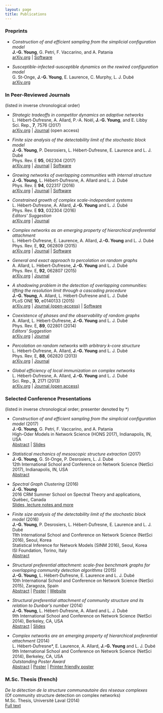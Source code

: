 ```yaml
---
layout: page
title: Publications
---
```


<span id="nav-preprints"></span> 
### Preprints

* _Construction of and efficient sampling from the simplicial configuration model_<br/>
**J.-G. Young**, G. Petri, F. Vaccarino, and A. Patania<br/>
[arXiv.org](https://arxiv.org/abs/1705.10298) | [Software](https://github.com/jg-you/scm)

* _Susceptible-infected-susceptible dynamics on the rewired configuration model_ <br/>
G. St-Onge, **J.-G. Young**, E. Laurence, C. Murphy, L. J. Dubé<br/>
[arXiv.org](https://arxiv.org/abs/1701.01740)

<div class="end-of-post"></div>

<span id="nav-journals"></span>
### In Peer-Reviewed Journals

<p>(listed in inverse chronological order)</p>

* _Strategic tradeoffs in competitor dynamics on adaptive networks_ <br/>
L. Hébert-Dufresne, A. Allard, P.-A. Noël, **J.-G. Young**,  and E. Libby<br/>
Sci. Rep., **7**, 7576 (2017)<br/>
[arXiv.org](http://arxiv.org/abs/1607.04632) | [Journal](http://dx.doi.org/10.1038/s41598-017-07621-x) (open access)

* _Finite size analysis of the detectability limit of the stochastic block model_ <br/>
**J.-G. Young**, P. Desrosiers, L. Hébert-Dufresne, E. Laurence and L. J. Dubé<br/>
Phys. Rev. E **95**, 062304 (2017)<br/>
[arXiv.org](https://arxiv.org/abs/1701.00062) | [Journal](http://dx.doi.org/10.1103/PhysRevE.95.062304) | [Software](https://github.com/jg-you/sbm_canonical_mcmc)

* _Growing networks of overlapping communities with internal structure_<br/>
**J.-G. Young**, L. Hébert-Dufresne, A. Allard and L. J. Dubé<br/>
Phys. Rev. E **94**, 022317 (2016)<br/>
[arXiv.org](http://arxiv.org/abs/1603.05566) | [Journal](http://dx.doi.org/10.1103/physreve.94.022317) | 
[Software](https://github.com/spa-networks/spa)

* _Constrained growth of complex scale-independent systems_<br/> 
L. Hébert-Dufresne, A. Allard, **J.-G. Young** and L. J. Dubé<br/>
Phys. Rev. E **93**, 032304 (2016)<br/>
<i class="fa fa-star" aria-hidden="true"></i>_Editors' Suggestion_<br/>
[arXiv.org](http://arxiv.org/abs/1310.0112) | [Journal](http://dx.doi.org/10.1103/PhysRevE.93.032304)

* _Complex networks as an emerging property of hierarchical preferential attachment_<br/> 
 L. Hébert-Dufresne, E. Laurence, A. Allard, **J.-G. Young** and L. J. Dubé<br/>
Phys. Rev. E, **92**, 062809 (2015)<br/>
[arXiv.org](http://arxiv.org/abs/1312.0171) | [Journal](http://dx.doi.org/10.1103/PhysRevE.92.062809) | 
[Software](https://github.com/spa-networks/hpa)

* _General and exact approach to percolation on random graphs_<br/> 
 A. Allard, L. Hébert-Dufresne, **J.-G. Young** and L. J. Dubé<br/>
Phys. Rev. E, **92**, 062807 (2015)<br/>
[arXiv.org](http://arxiv.org/abs/1509.01207) | [Journal](http://dx.doi.org/10.1103/PhysRevE.92.062807)

* _A shadowing problem in the detection of overlapping communities: lifting the resolution limit through a cascading procedure_<br/> 
**J.-G. Young**, A. Allard, L. Hébert-Dufresne and L. J. Dubé<br/>
PLoS ONE **10**, e0140133 (2015)<br/>
[arXiv.org](http://arxiv.org/abs/1211.1364) | [Journal 
(open-access)](http://dx.doi.org/10.1371/journal.pone.0140133) | 
[Software](https://github.com/jg-you/cascading_detection)

* _Coexistence of phases and the observability of random graphs_<br/> 
A. Allard, L. Hébert-Dufresne, **J.-G. Young** and L. J. Dubé<br/>
Phys. Rev. E, **89**, 022801 (2014)<br/>
<i class="fa fa-star" aria-hidden="true"></i>_Editors' Suggestion_<br/>
[arXiv.org](http://arxiv.org/abs/1309.7983) | [Journal](http://dx.doi.org/10.1103/PhysRevE.89.022801)

* _Percolation on random networks with arbitrary k-core structure_<br/> 
L. Hébert-Dufresne, A. Allard, **J.-G. Young** and L. J. Dubé<br/>
Phys. Rev. E, **88**, 062820 (2013)<br/>
[arXiv.org](http://arxiv.org/abs/1308.6537) | [Journal](http://dx.doi.org/10.1103/PhysRevE.88.062820)

* _Global efficiency of local immunization on complex networks_<br/> 
L. Hébert-Dufresne, A. Allard, **J.-G. Young** and L. J. Dubé<br/>
Sci. Rep., **3**, 2171 (2013)<br/>
[arXiv.org](http://arxiv.org/abs/1208.5768) | [Journal (open access)](http://dx.doi.org/10.1038/srep02171)

<div class="end-of-post"></div>

<span id="nav-talks"></span>
### Selected Conference Presentations

<p>(listed in inverse chronological order;  presenter denoted by *)</p>

* _Construction of and efficient sampling from the simplicial configuration model_ (2017)<br/>
**J.-G. Young**, G. Petri, F. Vaccarino, and A. Patania<br/>
High-Oder Models in Network Science (HONS 2017), Indianapolis, IN, USA<br/>
[Abstract](files/hons2017_abstract.pdf) |
[Slides](https://speakerdeck.com/jgyou/construction-of-and-efficient-sampling-from-the-simplicial-configuration-model)

* _Statistical mechanics of mesoscopic structure extraction_ (2017)<br/>
**J.-G. Young**, G. St-Onge, P. Desrosiers, L. J. Dubé<br/>
12th International School and Conference on Network Science (NetSci 2017), Indianapolis, IN, USA<br/>
[Abstract](http://www.dynamica.phy.ulaval.ca/fileadmin/abs/netsci2017_abs_jgy.pdf) 

* _Spectral Graph Clustering_ (2016)<br/> 
**J.-G. Young**<br/>
2016 CRM Summer School on Spectral Theory and applications, Québec, Canada<br/>
[Slides, lecture notes and more](crm2016/index.html)

* _Finite size analysis of the detectability limit of the stochastic block model_ (2016)<br/> 
**J.-G. Young**, P. Desrosiers, L. Hébert-Dufresne, E. Laurence and L. J. Dubé<br/>
<i class="fa fa-angle-right"></i> 11th International School and Conference on Network Science (NetSci 2016), Seoul, Korea<br/>
<i class="fa fa-angle-right"></i> Statistical Inference for Network Models (SINM 2016), Seoul, Korea<br/>
<i class="fa fa-angle-right"></i> ISI Foundation, Torino, Italy<br/>
[Abstract](http://www.dynamica.phy.ulaval.ca/fileadmin/abs/netsci2016_abs_jg.pdf)

* _Structural preferential attachment: scale-free benchmark graphs for overlapping community detection algorithms_ (2015)<br/> 
**J.-G. Young**, L. Hébert-Dufresne, E. Laurence and L. J. Dubé<br/>
10th International School and Conference on Network Science (NetSci 2015),  Zaragoza, Spain <br/>
[Abstract](files/netsci2015_JGYAbstract.pdf) |
[Poster](http://www.dynamica.phy.ulaval.ca/fileadmin/posters/netsci2015_poster_ogy.pdf) |
[Website](http://www.spa-networks.org) 

* _Structural preferential attachment of community structure and its relation to Dunbar’s number_ (2014)<br/> 
**J.-G. Young**, L. Hébert-Dufresne, A. Allard and L. J. Dubé<br/>
9th International School and Conference on Network Science (NetSci 2014), Berkeley, CA, USA <br/>
[Abstract](files/netsci2014_JGYAbstract.pdf) |
[Slides](https://speakerdeck.com/jgyou/structural-preferential-attachment-of-community-structure-and-its-relation-to-dunbars-number)


* _Complex networks are an emerging property of hierarchical preferential attachment_  (2014)  <br/> 
L. Hébert-Dufresne*, E. Laurence, A. Allard, **J.-G. Young** and L. J. Dubé<br/>
9th International School and Conference on Network Science (NetSci 2014), Berkeley, CA, USA<br/>
<i class="fa fa-star" aria-hidden="true"></i> _Outstanding Poster Award_<br/>
[Abstract](files/netsci2014_LHDAbstract.pdf) |
[Poster](files/netsci2014_LHDPoster.pdf) | 
[Printer friendly poster](files/netsci2014_LHDPoster_printer.pdf)

<div class="end-of-post"></div>

<span id="nav-others"></span>
### M.Sc. Thesis (french)

_De la détection de la structure communautaire des réseaux complexes_<br/> 
(Of community structure detection on complex networks)<br/>
M.Sc. Thesis, Université Laval (2014)<br/>
[Full text](http://www.dynamica.phy.ulaval.ca/fileadmin/theses/young14_master.pdf) 
